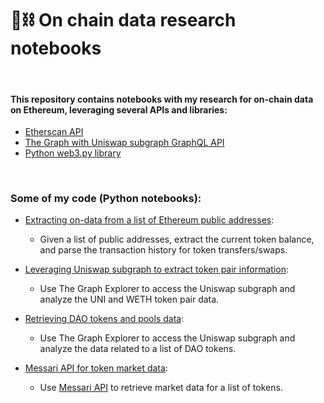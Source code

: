 # 🧱⛓ On chain data research notebooks 

<br>

#### This repository contains notebooks with my research for on-chain data on Ethereum, leveraging several APIs and libraries:

* [Etherscan API](https://docs.etherscan.io/api-endpoints/accounts)
* [The Graph with Uniswap subgraph GraphQL API](https://thegraph.com/hosted-service/subgraph/uniswap/uniswap-v3)
* [Python web3.py library](https://web3py.readthedocs.io/en/stable/)

<br>



### Some of my code (Python notebooks):

* [Extracting on-data from a list of Ethereum public addresses](https://github.com/aquario-crypto/Blockchain-Data-Science/tree/main/on-chain-data-by-address):
    * Given a list of public addresses, extract the current token balance, and parse the transaction history for token transfers/swaps.

* [Leveraging Uniswap subgraph to extract token pair information](https://github.com/aquario-crypto/Blockchain-Data-Science/tree/main/uniswap-data):
    * Use The Graph Explorer to access the Uniswap subgraph and analyze the UNI and WETH token pair data. 

* [Retrieving DAO tokens and pools data](https://github.com/aquario-crypto/Blockchain-Data-Science/tree/main/dao-data):
    * Use The Graph Explorer to access the Uniswap subgraph and analyze the data related to a list of DAO tokens.

* [Messari API for token market data](https://github.com/bt3gl-labs/Blockchain-Data-Science/tree/main/messari-assets-data):
    * Use [Messari API](https://messari.io/api) to retrieve market data for a list of tokens.



